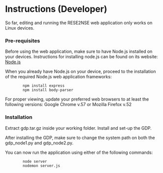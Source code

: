 # Instructions (Developer)

So far, editing and running the RESE2NSE web application only works on Linux devices.

### Pre-requisites

Before using the web application, make sure to have Node.js installed on your devices. Instructions for installing node.js can be found on its website: [Node.js](https://nodejs.org/en/download/package-manager/)

When you already have Node.js on your device, proceed to the installation of the required Node.js web application frameworks:

```
        npm install express
        npm install body-parser
```

For proper viewing, update your preferred web browsers to at least the following versions: Google Chrome v.57 or Mozilla Firefox v.52

### Installation

Extract gdp.tar.gz inside your working folder. Install and set-up the GDP.

After installing the GDP, make sure to change the system path on both the gdp_node1.py and gdp_node2.py.

You can now run the application using either of the following commands:

```
        node server
        nodemon server.js
```